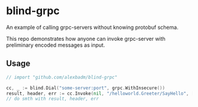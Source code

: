 # blind-grpc

An example of calling grpc-servers without knowing protobuf schema.

This repo demonstrates how anyone can invoke grpc-server with preliminary encoded messages as input.

## Usage

```go
// import "github.com/alexbadm/blind-grpc"

cc, _ := blind.Dial("some-server:port", grpc.WithInsecure())
result, header, err := cc.Invoke(nil, "/helloworld.Greeter/SayHello", []byte{10, 4, 89, 117, 114, 105})
// do smth with result, header, err
```
